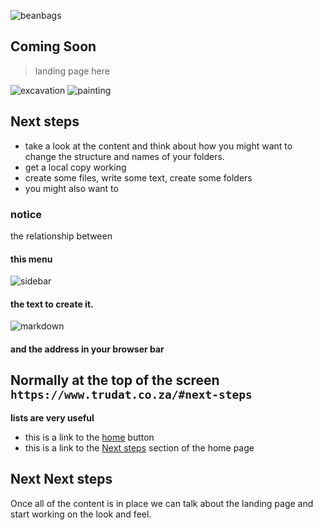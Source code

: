 ![beanbags](images/beanbags.jpg)
## Coming Soon

> landing page here

![excavation](images/excavation.jpg)
![painting](images/PGpainting.jpg) 

## Next steps
- take a look at the content and think about how you might want to change the structure and names of your folders. 
- get a local copy working
- create some files, write some text, create some folders
- you might also want to 

### notice 
the relationship between
#### this menu 
![sidebar](images/sidemenu.png)
#### the text to create it.
![markdown](images/mark.png) 
#### and the address in your browser bar 
Normally at the top of the screen 
```https://www.trudat.co.za/#next-steps```
---
**lists are very useful**

- this is a link to the [home](#) button
- this is a link to the [Next steps](/#next-steps) section of the home page

## Next Next steps
Once all of the content is in place we can talk about the landing page and start working on the look and feel.













